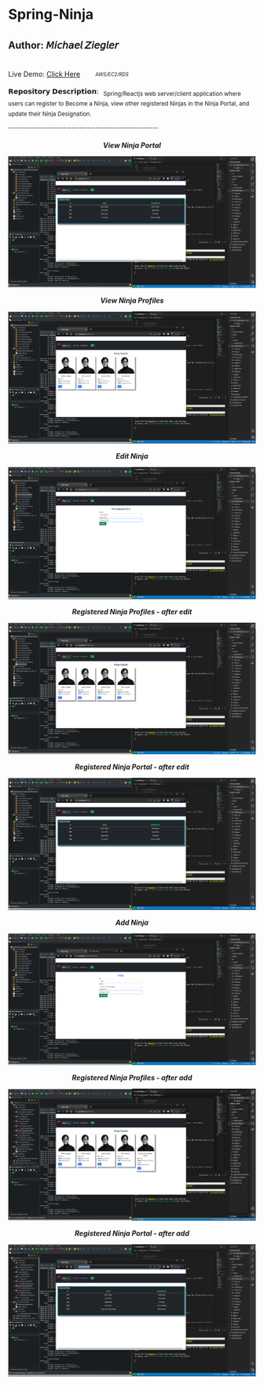 # Spring-Ninja <p><sub><sup>Author: 𝘔𝘪𝘤𝘩𝘢𝘦𝘭 𝘡𝘪𝘦𝘨𝘭𝘦𝘳</sup></sub>
<p>Live Demo: <a href='ec2-18-207-156-15.compute-1.amazonaws.com:8080'>Click Here</a> <sub><sup><i>&nbsp;&nbsp;&nbsp;&nbsp;&nbsp;&nbsp;&nbsp;&nbsp;&nbsp;&nbsp;AWS/EC2/RDS</i></sub></sup></p>
𝗥𝗲𝗽𝗼𝘀𝗶𝘁𝗼𝗿𝘆 𝗗𝗲𝘀𝗰𝗿𝗶𝗽𝘁𝗶𝗼𝗻:<sub>&nbsp;&nbsp; Spring/Reactjs web server/client application where users can register to Become a Ninja, view other registered Ninjas in the Ninja Portal, and update their Ninja Designation.</sub></p>
<sup>---------------------------------------------------------</sup>
<p align="center"><i><b>View Ninja Portal<b><i></p>
  
![NinjaPortal.PNG](https://github.com/Mikeziegler123/spring-Ninja/blob/master/Images/NinjaPortal.PNG?raw=true)
  
<p align="center"><i><b>View Ninja Profiles<b><i></p>
  
![ViewNinjas.PNG](https://github.com/Mikeziegler123/spring-Ninja/blob/master/Images/ViewNinjas.PNG?raw=true)
  
<p align="center"><i><b>Edit Ninja<b><i></p>
  
![EditNinja.PNG](https://github.com/Mikeziegler123/spring-Ninja/blob/master/Images/EditNinja.PNG?raw=true)
  
<p align="center"><i><b>Registered Ninja Profiles - after edit<b><i></p>
  
![EditedNinja.PNG](https://github.com/Mikeziegler123/spring-Ninja/blob/master/Images/EditedNinja.PNG?raw=true)

<p align="center"><i><b>Registered Ninja Portal - after edit<b><i></p>
  
![EditedPortal.PNG](https://github.com/Mikeziegler123/spring-Ninja/blob/master/Images/EditedPortal.PNG?raw=true)

<p align="center"><i><b>Add Ninja<b><i></p>
  
![AddNinja.PNG](https://github.com/Mikeziegler123/spring-Ninja/blob/master/Images/AddNinja.PNG?raw=true)

<p align="center"><i><b>Registered Ninja Profiles - after add<b><i></p>
  
![AddedNinja.PNG](https://github.com/Mikeziegler123/spring-Ninja/blob/master/Images/AddedNinja.PNG?raw=true)

<p align="center"><i><b>Registered Ninja Portal - after add<b><i></p>
  
![AddedPortal.PNG](https://github.com/Mikeziegler123/spring-Ninja/blob/master/Images/AddedPortal.PNG?raw=true)
  
